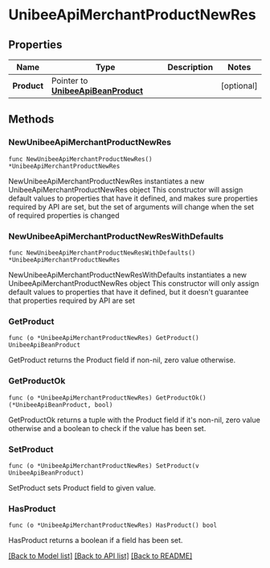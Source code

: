 # UnibeeApiMerchantProductNewRes

## Properties

Name | Type | Description | Notes
------------ | ------------- | ------------- | -------------
**Product** | Pointer to [**UnibeeApiBeanProduct**](UnibeeApiBeanProduct.md) |  | [optional] 

## Methods

### NewUnibeeApiMerchantProductNewRes

`func NewUnibeeApiMerchantProductNewRes() *UnibeeApiMerchantProductNewRes`

NewUnibeeApiMerchantProductNewRes instantiates a new UnibeeApiMerchantProductNewRes object
This constructor will assign default values to properties that have it defined,
and makes sure properties required by API are set, but the set of arguments
will change when the set of required properties is changed

### NewUnibeeApiMerchantProductNewResWithDefaults

`func NewUnibeeApiMerchantProductNewResWithDefaults() *UnibeeApiMerchantProductNewRes`

NewUnibeeApiMerchantProductNewResWithDefaults instantiates a new UnibeeApiMerchantProductNewRes object
This constructor will only assign default values to properties that have it defined,
but it doesn't guarantee that properties required by API are set

### GetProduct

`func (o *UnibeeApiMerchantProductNewRes) GetProduct() UnibeeApiBeanProduct`

GetProduct returns the Product field if non-nil, zero value otherwise.

### GetProductOk

`func (o *UnibeeApiMerchantProductNewRes) GetProductOk() (*UnibeeApiBeanProduct, bool)`

GetProductOk returns a tuple with the Product field if it's non-nil, zero value otherwise
and a boolean to check if the value has been set.

### SetProduct

`func (o *UnibeeApiMerchantProductNewRes) SetProduct(v UnibeeApiBeanProduct)`

SetProduct sets Product field to given value.

### HasProduct

`func (o *UnibeeApiMerchantProductNewRes) HasProduct() bool`

HasProduct returns a boolean if a field has been set.


[[Back to Model list]](../README.md#documentation-for-models) [[Back to API list]](../README.md#documentation-for-api-endpoints) [[Back to README]](../README.md)



